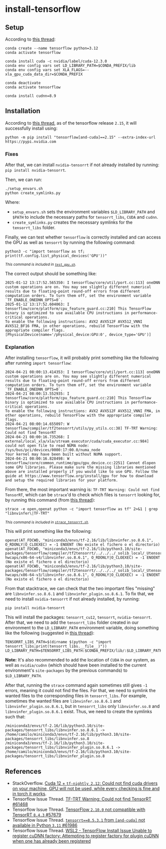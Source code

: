 # install-tensorflow

## Setup
According to [this thread](https://github.com/tensorflow/tensorflow/issues/63109#issuecomment-2543966974):

```
conda create --name tensorflow python=3.12
conda activate tensorflow

conda install cuda -c nvidia/label/cuda-12.3.0
conda env config vars set LD_LIBRARY_PATH=$CONDA_PREFIX/lib
conda env config vars set XLA_FLAGS=--xla_gpu_cuda_data_dir=$CONDA_PREFIX

conda deactivate
conda activate tensorflow

conda install cudnn=8.9
```

## Installation
According to [this thread](https://github.com/tensorflow/tensorflow/issues/61986#issuecomment-1811284728), as of the tensorflow release `2.15`, it will successfully install using:
```
python -m pip install "tensorflow[and-cuda]==2.15" --extra-index-url https://pypi.nvidia.com
```
### Fixes
After that, we can install `nvidia-tensorrt` if not already installed by running: `pip install nvidia-tensorrt`. 

Then, we can run:

```
./setup_envars.sh
python create_symlinks.py
```
Where:
* `setup_envars.sh` sets the environment variables `$LD_LIBRARY_PATH` and `$PATH` to include the necessary paths for `tensorrt_libs`, `CUDA` and `cudnn`.
* `create_symlinks.py` creates the necessary symlinks for the `tensorrt_libs` folder.

Finally, we can test whether `tensorflow` is correctly installed and can access the GPU as well as `tensorrt` by running the following command:

```
python3 -c "import tensorflow as tf; print(tf.config.list_physical_devices('GPU'))"
```
*<sub>This command is included in [`test_gpu.sh`](test_gpu.sh).</sub>*

The correct output should be something like:

```
2025-01-12 13:17:52.565350: I tensorflow/core/util/port.cc:113] oneDNN custom operations are on. You may see slightly different numerical results due to floating-point round-off errors from different computation orders. To turn them off, set the environment variable `TF_ENABLE_ONEDNN_OPTS=0`.
2025-01-12 13:17:52.604063: I tensorflow/core/platform/cpu_feature_guard.cc:210] This TensorFlow binary is optimized to use available CPU instructions in performance-critical operations.
To enable the following instructions: AVX2 AVX512F AVX512_VNNI AVX512_BF16 FMA, in other operations, rebuild TensorFlow with the appropriate compiler flags.
[PhysicalDevice(name='/physical_device:GPU:0', device_type='GPU')]
```

### Explanation
After installing `tensorflow`, it will probably print something like the following after running `import tensorflow`:

```
2024-04-21 08:00:13.414353: I tensorflow/core/util/port.cc:113] oneDNN custom operations are on. You may see slightly different numerical results due to floating-point round-off errors from different computation orders. To turn them off, set the environment variable `TF_ENABLE_ONEDNN_OPTS=0`.
2024-04-21 08:00:13.552935: I tensorflow/core/platform/cpu_feature_guard.cc:210] This TensorFlow binary is optimized to use available CPU instructions in performance-critical operations.
To enable the following instructions: AVX2 AVX512F AVX512_VNNI FMA, in other operations, rebuild TensorFlow with the appropriate compiler flags.
2024-04-21 08:00:14.655097: W tensorflow/compiler/tf2tensorrt/utils/py_utils.cc:38] TF-TRT Warning: Could not find TensorRT
2024-04-21 08:00:16.735268: I external/local_xla/xla/stream_executor/cuda/cuda_executor.cc:984] could not open file to read NUMA node: /sys/bus/pci/devices/0000:17:00.0/numa_node
Your kernel may have been built without NUMA support.
2024-04-21 08:00:16.828498: W tensorflow/core/common_runtime/gpu/gpu_device.cc:2251] Cannot dlopen some GPU libraries. Please make sure the missing libraries mentioned above are installed properly if you would like to use GPU. Follow the guide at https://www.tensorflow.org/install/gpu for how to download and setup the required libraries for your platform.
```

From there, the most important warning is: `TF-TRT Warning: Could not find TensorRT`, which can be `strace`'d to check which files is `tensorrt` looking for, by running this command (from [this thread](https://github.com/tensorflow/tensorflow/issues/61468#issuecomment-2027387370)):

```
strace -e open,openat python -c "import tensorflow as tf" 2>&1 | grep "libnvinfer\|TF-TRT"
```
*<sub>This command is included in [`strace_tensorrt.sh`](strace_tensorrt.sh).</sub>*

This will print something like the following:

```
openat(AT_FDCWD, "miniconda3/envs/tf-2.16/lib/libnvinfer.so.8.6.1", O_RDONLY|O_CLOEXEC) = -1 ENOENT (No existe el fichero o el directorio)
openat(AT_FDCWD, "miniconda3/envs/tf-2.16/lib/python3.10/site-packages/tensorflow/compiler/tf2tensorrt/../../../_solib_local/_Utensorflow/glibc-hwcaps/x86-64-v4/libnvinfer.so.8.6.1", O_RDONLY|O_CLOEXEC) = -1 ENOENT (No existe el fichero o el directorio)
openat(AT_FDCWD, "miniconda3/envs/tf-2.16/lib/python3.10/site-packages/tensorflow/compiler/tf2tensorrt/../../../_solib_local/_Utensorflow/glibc-hwcaps/x86-64-v3/libnvinfer.so.8.6.1", O_RDONLY|O_CLOEXEC) = -1 ENOENT (No existe el fichero o el directorio)
```

From that stacktrace, we can check that the two important files "missing" are `libnvinfer.so.8.6.1` and `libnvinfer_plugin.so.8.6.1`. To fix that, we need to install `nvidia-tensorrt` if not already installed, by running: 

```
pip install nvidia-tensorrt
```
This will install the packages: `tensorrt_cu12`, `tensorrt`, `nvidia-tensorrt`. After that, we need to add the `tensorrt_libs` folder created in our environment to the `LD_LIBRARY_PATH` environment variable, doing something like the following (suggested in [this thread](https://github.com/tensorflow/tensorflow/issues/61986#issuecomment-1815315673)):

```
TENSORRT_LIBS_PATH=$(dirname $(python -c "import tensorrt_libs;print(tensorrt_libs.__file__)"))
LD_LIBRARY_PATH=$TENSORRT_LIBS_PATH:$CONDA_PREFIX/lib/:$LD_LIBRARY_PATH
```
**Note:** It's also recommended to add the location of `CUDA` in our system, as well as `nvidia/cudnn` (which should have been installed to the current environment's `site-packages` by the previous commands) to `$LD_LIBRARY_PATH`.

After that, running the `strace` command again sometimes still gives `-1` errors, meaning it could not find the files. For that, we need to symlink the wanted files to the corresponding files in `tensorrt_libs`. For example, sometimes the wanted files are `libnvinfer.so.8.6.1` and `libnvinfer_plugin.so.8.6.1`, but in `tensorrt_libs` only `libnvinfer.so.8` and `libnvinfer_plugin.so.8.6.1` exist. Thus, we need to create the symlinks such that:

```
/miniconda3/envs/tf-2.16/lib/python3.10/site-packages/tensorrt_libs/libnvinfer.so.8.6.1 -> /home/camilo/miniconda3/envs/tf-2.16/lib/python3.10/site-packages/tensorrt_libs/libnvinfer.so.8
/miniconda3/envs/tf-2.16/lib/python3.10/site-packages/tensorrt_libs/libnvinfer_plugin.so.8.6.1 -> /home/camilo/miniconda3/envs/tf-2.16/lib/python3.10/site-packages/tensorrt_libs/libnvinfer_plugin.so.8
```

## References
* StackOverflow. [Cuda 12 + `tf-nightly 2.12`: Could not find cuda drivers on your machine, GPU will not be used, while every checking is fine and in torch it works](https://stackoverflow.com/questions/75614728/cuda-12-tf-nightly-2-12-could-not-find-cuda-drivers-on-your-machine-gpu-will).
* Tensorflow Issue Thread. [TF-TRT Warning: Could not find TensorRT #61468](https://github.com/tensorflow/tensorflow/issues/61468)
* Tensorflow Issue Thread. [TensorFlow `2.10.0` not compatible with TensorRT `8.4.3` #57679](https://github.com/tensorflow/tensorflow/issues/57679)
* Tensorflow Issue Thread. [`tensorrt==8.5.3.1` from `[and-cuda]` not available in Python `3.11` #61986](https://github.com/tensorflow/tensorflow/issues/61986)
* Tensorflow Issue Thread. [WSL2 - TensorFlow Install Issue Unable to register cuDNN factory: Attempting to register factory for plugin cuDNN when one has already been registered](https://github.com/tensorflow/tensorflow/issues/63109)

